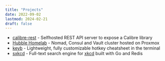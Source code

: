 ```yaml
---
title: "Projects"
date: 2022-09-02
lastmod: 2024-02-21
draft: false
---
```


- [calibre-rest](https://github.com/kencx/calibre-rest) -
Selfhosted REST API server to expose a Calibre library
- [Hubble Homelab](https://github.com/kencx/homelab) -
Nomad, Consul and Vault cluster hosted on Proxmox
- [keyb](https://github.com/kencx/keyb) -
Lightweight, fully customizable hotkey cheatsheet in the terminal
- [sxkcd](https://github.com/kencx/sxkcd) -
Full-text search engine for [xkcd](https://xkcd.com) built with Go and Redis
